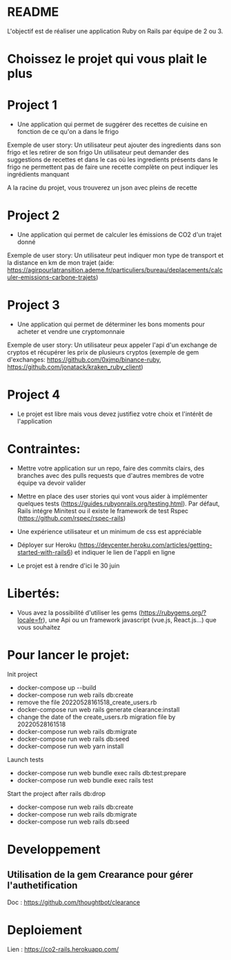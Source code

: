 # README
L'objectif est de réaliser une application Ruby on Rails par équipe de 2 ou 3.


# Choissez le projet qui vous plait le plus

# Project 1
* Une application qui permet de suggérer des recettes de cuisine en fonction de ce qu'on a dans le frigo

Exemple de user story:
Un utilisateur peut ajouter des ingredients dans son frigo et les retirer de son frigo
Un utilisateur peut demander des suggestions de recettes et dans le cas où les ingredients présents dans le frigo ne permettent pas de faire une recette complète on peut indiquer les ingrédients manquant


A la racine du projet, vous trouverez un json avec pleins de recette

# Project 2
* Une application qui permet de calculer les émissions de CO2 d'un trajet donné 

Exemple de user story:
Un utilisateur peut indiquer mon type de transport et la distance en km de mon trajet (aide: https://agirpourlatransition.ademe.fr/particuliers/bureau/deplacements/calculer-emissions-carbone-trajets)


# Project 3
* Une application qui permet de déterminer les bons moments pour acheter et vendre une cryptomonnaie

Exemple de user story:
Un utilisateur peux appeler l'api d'un exchange de cryptos et récupérer les prix de plusieurs cryptos (exemple de gem d'exchanges: https://github.com/0xjmp/binance-ruby, https://github.com/jonatack/kraken_ruby_client)


# Project 4
* Le projet est libre mais vous devez justifiez votre choix et l'intérêt de l'application



# Contraintes:
* Mettre votre application sur un repo, faire des commits clairs, des branches avec des pulls requests que d'autres membres de votre équipe va devoir valider

* Mettre en place des user stories qui vont vous aider à implémenter quelques tests (https://guides.rubyonrails.org/testing.html). Par défaut, Rails intégre Minitest ou il existe le framework de test Rspec (https://github.com/rspec/rspec-rails)

* Une expérience utilisateur et un minimum de css est appréciable 

* Déployer sur Heroku (https://devcenter.heroku.com/articles/getting-started-with-rails6) et indiquer le lien de l'appli en ligne

* Le projet est à rendre d'ici le 30 juin


# Libertés:
* Vous avez la possibilité d'utiliser les gems (https://rubygems.org/?locale=fr), une Api ou un framework javascript (vue.js, React.js...) que vous souhaitez




# Pour lancer le projet:

Init project
* docker-compose up --build
* docker-compose run web rails db:create
* remove the file 20220528161518_create_users.rb
* docker-compose run web rails generate clearance:install
* change the date of the create_users.rb migration file by 20220528161518
* docker-compose run web rails db:migrate
* docker-compose run web rails db:seed
* docker-compose run web yarn install

Launch tests
* docker-compose run web bundle exec rails db:test:prepare
* docker-compose run web bundle exec rails test

Start the project after rails db:drop
* docker-compose run web rails db:create
* docker-compose run web rails db:migrate
* docker-compose run web rails db:seed


# Developpement

## Utilisation de la gem Crearance pour gérer l'authetification

Doc : https://github.com/thoughtbot/clearance

# Deploiement

Lien : https://co2-rails.herokuapp.com/
